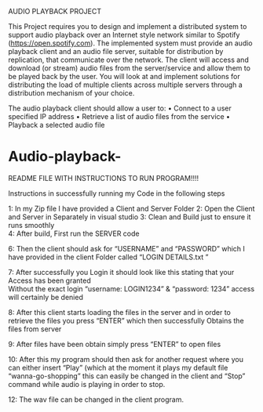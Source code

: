 AUDIO PLAYBACK PROJECT

This Project requires you to design and implement a distributed system to support audio playback over an Internet style network similar to Spotify (https://open.spotify.com). The implemented system must provide an audio playback client and an audio file server, suitable for distribution by replication, that communicate over the network. The client will access and download (or stream) audio files from the server/service and allow them to be played back by the user. You will look at and implement solutions for distributing the load of multiple clients across multiple servers through a distribution mechanism of your choice.

The audio playback client should allow a user to:
•	Connect to a user specified IP address 
•	Retrieve a list of audio files from the service
•	Playback a selected audio file






# Audio-playback-
README FILE WITH INSTRUCTIONS TO RUN PROGRAM!!!!

Instructions in successfully running my Code in the following steps 
 
1: In my Zip file I have provided a Client and Server Folder 
2: Open the Client and Server in Separately in visual studio 
3: Clean and Build just to ensure it runs smoothly  
4: After build, First run the SERVER code 
  
 
 
6: Then the client should ask for “USERNAME” and “PASSWORD” which I have provided in the client Folder called “LOGIN DETAILS.txt ”  
  
7: After successfully you Login it should look like this stating that your Access has been granted   
Without the exact login “username: LOGIN1234” & “password: 1234” access will certainly be denied 
  
 
8: After this client starts loading the files in the server and in order to retrieve the files you press 
“ENTER” which then successfully Obtains the files from server   
  
9: After files have been obtain simply press “ENTER” to open files
 
  
 
10: After this my program should then ask for another request where you can either insert “Play” (which at the moment it plays my default file “wanna-go-shopping” this can easily be changed in the client and “Stop” command while audio is playing in order to stop.  
 
  
 
   
12: The wav file can be changed in the client program.

